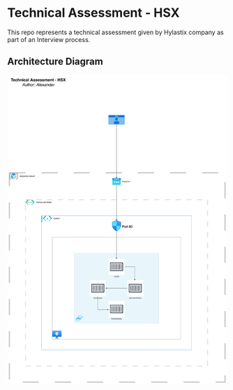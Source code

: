# Technical Assessment - HSX
This repo represents a technical assessment given by Hylastix company as part of an Interview process.

## Architecture Diagram
![Architecture Diagram](images/diagram.png)